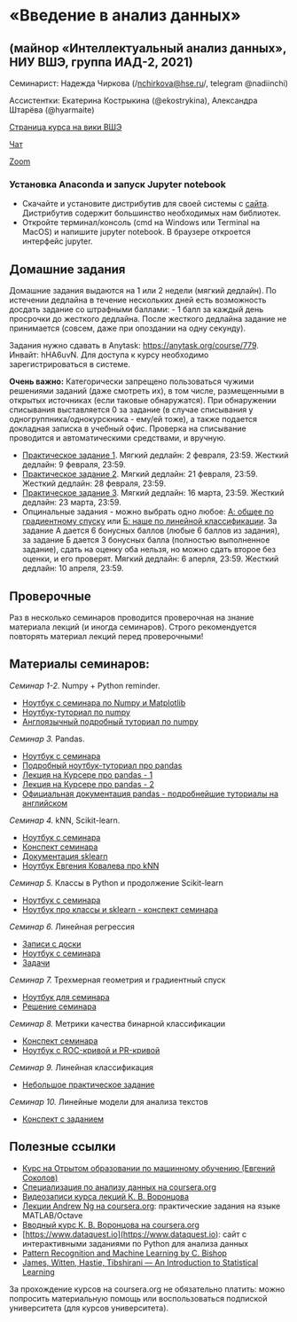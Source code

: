 # «Введение в анализ данных»
## (майнор «Интеллектуальный анализ данных», НИУ ВШЭ, группа ИАД-2, 2021)

Семинарист: Надежда Чиркова (/nchirkova@hse.ru/, telegram @nadiinchi)

Ассистентки: Екатерина Кострыкина (@ekostrykina), Александра Штарёва (@hyarmaite)

[Страница курса на вики ВШЭ](http://wiki.cs.hse.ru/%D0%92%D0%B2%D0%B5%D0%B4%D0%B5%D0%BD%D0%B8%D0%B5_%D0%B2_%D0%B0%D0%BD%D0%B0%D0%BB%D0%B8%D0%B7_%D0%B4%D0%B0%D0%BD%D0%BD%D1%8B%D1%85_(%D0%BC%D0%B0%D0%B9%D0%BD%D0%BE%D1%80_%D0%98%D0%90%D0%94))

[Чат](https://t.me/joinchat/GnnT0omle1UE7HQ1)

[Zoom](https://zoom.us/j/97891126155?pwd=bXk0c2oxRm9jWUJuRUJtRDl1elB2QT09)

### Установка Anaconda и запуск Jupyter notebook
* Скачайте и установите дистрибутив для своей системы с [сайта](https://www.anaconda.com/download/). Дистрибутив содержит большинство необходимых нам библиотек.
* Откройте терминал/консоль (cmd на Windows или Terminal на MacOS) и напишите jupyter notebook. В браузере откроется интерфейс jupyter.

## Домашние задания
Домашние задания выдаются на 1 или 2 недели (мягкий дедлайн). По истечении дедлайна в течение нескольких дней есть возможность досдать задание со штрафными баллами: - 1 балл за каждый день просрочки до жесткого дедлайна. После жесткого дедлайна задание не принимается (совсем, даже при опоздании на одну секунду).

Задания нужно сдавать в Anytask: https://anytask.org/course/779. Инвайт: hHA6uvN. Для доступа к курсу необходимо зарегистрироваться в системе.

__Очень важно:__ Категорически запрещено пользоваться чужими решениями заданий (даже смотреть их), в том числе, размещенными в открытых источниках (если таковые обнаружатся). При обнаружении списывания выставляется 0 за задание (в случае списывания у одногруппника/однокурскника - ему/ей тоже), а также подается докладная записка в учебный офис. Проверка на списывание проводится и автоматическими средствами, и вручную.

* [Практическое задание 1](https://github.com/nadiinchi/iad2021/blob/main/materials/hw_sem1.ipynb). Мягкий дедлайн: 2 февраля, 23:59. Жесткий дедлайн: 9 февраля, 23:59.
* [Практическое задание 2](https://github.com/nadiinchi/iad2020/blob/master/materials/Homework2.ipynb).  Мягкий дедлайн: 21 февраля, 23:59. Жесткий дедлайн: 28 февраля, 23:59.
* [Практическое задание 3](https://github.com/nadiinchi/iad2021/blob/main/materials/homework3.ipynb). Мягкий дедлайн: 16 марта, 23:59. Жесткий дедлайн: 23 марта, 23:59.
* Опцинальные задания - можно выбрать одно любое: [А: общее по градиентному спуску](https://github.com/hse-ds/iad-intro-ds/blob/master/2021/homeworks/hw05_gd.ipynb) или [Б: наше по линейной классификации](https://github.com/nadiinchi/iad2020/blob/master/materials/sms_task.ipynb). За задание А дается 6 бонусных баллов (любые 6 баллов из задания), за задание Б дается 3 бонусных балла (полностью выполненное задание), сдать на оценку оба нельзя, но можно сдать второе без оценки, и его проверят. Мягкий дедлайн: 6 аперля, 23:59. Жесткий дедлайн: 10 апреля, 23:59.

## Проверочные
Раз в несколько семинаров проводится проверочная на знание материала лекций (и иногда семинаров). Строго рекомендуется повторять материал лекций перед проверочными!

## Материалы семинаров:
*Семинар 1-2.* Numpy + Python reminder.
* [Ноутбук с семинара по Numpy и Matplotlib](https://github.com/nadiinchi/iad2021/blob/main/materials/Numpy%202021.ipynb)
* [Ноутбук-туториал по numpy](https://github.com/nadiinchi/HSE_minor_DataAnalysis_seminars_iad16/blob/master/materials/Sem2_NumPy.ipynb)
* [Англоязычный подробный туториал по numpy](http://nbviewer.jupyter.org/github/Atlas7/scipy-tentative-numpy-tutorials/blob/master/tentative-numpy-tutorial.ipynb)

*Семинар 3.* Pandas.
* [Ноутбук с семинара](https://github.com/nadiinchi/iad2021/blob/main/materials/Pandas_seminar.ipynb)
* [Подробный ноутбук-туториал про pandas](https://github.com/nadiinchi/HSE_minor_DataAnalysis_seminars_iad16/blob/master/materials/Seminar3_pandas.ipynb)
* [Лекция на Курсере про pandas - 1](https://www.coursera.org/learn/mathematics-and-python/lecture/rcjAW/pandas-data-frame)
* [Лекция на Курсере про pandas - 2](https://www.coursera.org/learn/mathematics-and-python/lecture/lsXAR/pandas-indieksatsiia-i-sieliektsiia)
* [Официальная документация pandas - подробнейшие туториалы на английском](http://pandas.pydata.org/pandas-docs/stable/10min.html)

*Семинар 4.* kNN, Scikit-learn.
* [Ноутбук с семинара](https://github.com/nadiinchi/iad2021/blob/main/materials/Sklearn_2021.ipynb)
* [Конспект семинара](https://github.com/nadiinchi/iad2021/blob/main/materials/knn.pdf)
* [Документация sklearn](http://scikit-learn.org/stable/index.html)
* [Ноутбук Евгения Ковалева про kNN](https://github.com/nadiinchi/iad2020/blob/master/materials/sem05_knn.ipynb)

*Семинар 5.* Классы в Python и продолжение Scikit-learn
* [Ноутбук с семинара](https://github.com/nadiinchi/iad2021/blob/main/materials/Classes.ipynb)
* [Ноутбук про классы и sklearn - конспект семинара](https://github.com/nadiinchi/iad2019/blob/master/materials/Seminar_sklearn.ipynb)

*Семинар 6.* Линейная регрессия
* [Записи с доски](https://github.com/nadiinchi/iad2021/blob/main/materials/Whiteboard%5B3%5D.pdf)
* [Ноутбук с семинара](https://github.com/nadiinchi/iad2021/blob/main/materials/LinReg.ipynb)
* [Задачи](https://github.com/nadiinchi/iad2021/blob/main/materials/Whiteboard%5B3%5D.pdf)

*Семинар 7.* Трехмерная геометрия и градиентный спуск
* [Ноутбук для семинара](https://github.com/nadiinchi/iad2020/blob/master/materials/grads_students.ipynb)
* [Решение семинара](https://github.com/nadiinchi/iad2020/blob/master/materials/grads.ipynb)

*Семинар 8.* Метрики качества бинарной классификации
* [Конспект семинара](https://github.com/nadiinchi/iad2021/blob/main/materials/metrics.ipynb)
* [Ноутбук с ROC-кривой и PR-кривой](https://github.com/nadiinchi/iad2021/blob/main/materials/ROC_PR_curves.ipynb)

*Семинар 9.* Линейная классификация
* [Небольшое практическое задание](https://github.com/nadiinchi/iad2021/blob/main/materials/ROC_PR_curves_continued_small_task.ipynb)

*Семинар 10.* Линейные модели для анализа текстов
* [Конспект с заданием](https://github.com/nadiinchi/iad2020/blob/master/materials/sem_texts_students.ipynb)

## Полезные ссылки
* [Курс на Отрытом образовании по машинному обучению (Евгений Соколов)](https://openedu.ru/course/hse/INTRML/)
* [Специализация по анализу данных на coursera.org](https://ru.coursera.org/specializations/machine-learning-data-analysis)
* [Видеозаписи курса лекций К. В. Воронцова](https://yandexdataschool.ru/edu-process/courses/machine-learning)
* [Лекции Andrew Ng на coursera.org](https://www.coursera.org/learn/machine-learning): практические задания на языке MATLAB/Octave
* [Вводный курс К. В. Воронцова на coursera.org](https://www.coursera.org/learn/introduction-machine-learning)
* [https://www.dataquest.io](https://www.dataquest.io): сайт с интерактивными заданиями по Python для анализа данных
* [Pattern Recognition and Machine Learning by C. Bishop](http://www.rmki.kfki.hu/~banmi/elte/Bishop%20-%20Pattern%20Recognition%20and%20Machine%20Learning.pdf)
* [James, Witten, Hastie, Tibshirani — An Introduction to Statistical Learning](http://www-bcf.usc.edu/~gareth/ISL/ISLR%20Sixth%20Printing.pdf)

За прохождение курсов на coursera.org не обязательно платить: можно попросить материальную помощь или воспользоваться подпиской университета (для курсов университета).

